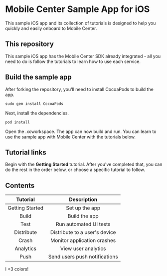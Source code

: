 # Mobile Center Sample App for iOS
This sample iOS app and its collection of tutorials is designed to help you quickly and easily onboard to Mobile Center.

## This repository
This sample iOS app has the Mobile Center SDK already integrated - all you need to do is follow the tutorials to learn how to use each service.

## Build the sample app
After forking the repository, you'll need to install CocoaPods to build the app.
  ```shell
  sudo gem install CocoaPods
  ```
Next, install the dependencies.
  ```shell
  pod install
  ```
Open the .xcworkspace. The app can now build and run. You can learn to use the sample app with Mobile Center with the tutorials below.

## Tutorial links
Begin with the **Getting Started** tutorial. After you've completed that, you can do the rest in the order below, or choose a specific tutorial to follow.

## Contents
| Tutorial | Description |
|:-:|:-:|
| Getting Started | Set up the app |
| Build | Build the app |
| Test | Run automated UI tests |
| Distribute| Distribute to a user's device |
| Crash | Monitor application crashes |
| Analytics | View user analytics |
| Push | Send users push notifications |

I <3 colors! 
